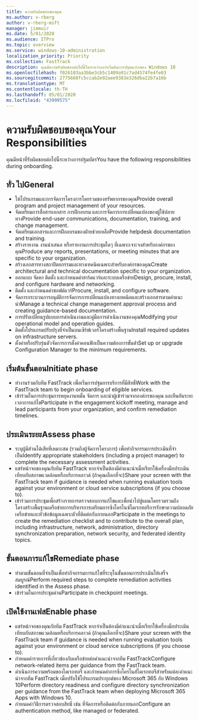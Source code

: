 ```yaml
---
title: ความรับผิดชอบของคุณ
ms.author: v-rberg
author: v-rberg-msft
manager: jimmuir
ms.date: 5/01/2020
ms.audience: ITPro
ms.topic: overview
ms.service: windows-10-administration
localization_priority: Priority
ms.collection: FastTrack
description: คุณมีความรับผิดชอบต่อไปนี้ในระหว่างการเริ่มต้นการปฐมนารถของ Windows 10
ms.openlocfilehash: f026103aa3bbe3cb5c1409a91c7ad4574fe4fe03
ms.sourcegitcommit: 2775660fc5ccab2e92aee9383e326dba22b7a16b
ms.translationtype: MT
ms.contentlocale: th-TH
ms.lasthandoff: 05/01/2020
ms.locfileid: "43999575"
---
```

# <a name="your-responsibilities"></a><span data-ttu-id="c7411-103">ความรับผิดชอบของคุณ</span><span class="sxs-lookup"><span data-stu-id="c7411-103">Your Responsibilities</span></span>

<span data-ttu-id="c7411-104">คุณมีหน้าที่รับผิดชอบต่อไปนี้ระหว่างการปฐมบัตร</span><span class="sxs-lookup"><span data-stu-id="c7411-104">You have the following responsibilities during onboarding.</span></span>

## <a name="general"></a><span data-ttu-id="c7411-105">ทั่ว ไป</span><span class="sxs-lookup"><span data-stu-id="c7411-105">General</span></span>

- <span data-ttu-id="c7411-106">ให้โปรแกรมและการจัดการโครงการโดยรวมของทรัพยากรของคุณ</span><span class="sxs-lookup"><span data-stu-id="c7411-106">Provide overall program and project management of your resources.</span></span>
- <span data-ttu-id="c7411-107">จัดเตรียมการสื่อสารเอกสาร การฝึกอบรม และการจัดการการเปลี่ยนแปลงของผู้ใช้ปลายทาง</span><span class="sxs-lookup"><span data-stu-id="c7411-107">Provide end-user communications, documentation, training, and change management.</span></span>
- <span data-ttu-id="c7411-108">จัดเตรียมเอกสารและการฝึกอบรมของฝ่ายช่วยเหลือ</span><span class="sxs-lookup"><span data-stu-id="c7411-108">Provide helpdesk documentation and training.</span></span>
- <span data-ttu-id="c7411-109">สร้างรายงาน งานนําเสนอ หรือรายงานการประชุมใดๆ ที่เฉพาะเจาะจงสําหรับองค์กรของคุณ</span><span class="sxs-lookup"><span data-stu-id="c7411-109">Produce any reports, presentations, or meeting minutes that are specific to your organization.</span></span>
- <span data-ttu-id="c7411-110">สร้างเอกสารทางสถาปัตยกรรมและทางเทคนิคเฉพาะสําหรับองค์กรของคุณ</span><span class="sxs-lookup"><span data-stu-id="c7411-110">Create architectural and technical documentation specific to your organization.</span></span>
- <span data-ttu-id="c7411-111">ออกแบบ จัดหา ติดตั้ง และกําหนดค่าฮาร์ดแวร์และระบบเครือข่าย</span><span class="sxs-lookup"><span data-stu-id="c7411-111">Design, procure, install, and configure hardware and networking.</span></span>
- <span data-ttu-id="c7411-112">ติดตั้ง และกําหนดค่าซอฟต์แวร์</span><span class="sxs-lookup"><span data-stu-id="c7411-112">Procure, install, and configure software.</span></span>
- <span data-ttu-id="c7411-113">จัดการกระบวนการอนุมัติการจัดการการเปลี่ยนแปลงทางเทคนิคและสร้างเอกสารตามคําแนะนํา</span><span class="sxs-lookup"><span data-stu-id="c7411-113">Manage a technical change management approval process and creating guidance-based documentation.</span></span>
- <span data-ttu-id="c7411-114">การปรับเปลี่ยนรูปแบบการดําเนินงานและคู่มือการดําเนินงานของคุณ</span><span class="sxs-lookup"><span data-stu-id="c7411-114">Modifying your operational model and operation guides.</span></span>
- <span data-ttu-id="c7411-115">ติดตั้งโปรแกรมปรับปรุงที่จําเป็นบนเซิร์ฟเวอร์โครงสร้างพื้นฐาน</span><span class="sxs-lookup"><span data-stu-id="c7411-115">Install required updates on infrastructure servers.</span></span>
- <span data-ttu-id="c7411-116">ตั้งค่าหรือปรับรุ่นตัวจัดการการตั้งค่าคอนฟิกเป็นความต้องการขั้นต่ํา</span><span class="sxs-lookup"><span data-stu-id="c7411-116">Set up or upgrade Configuration Manager to the minimum requirements.</span></span>

## <a name="initiate-phase"></a><span data-ttu-id="c7411-117">เริ่มต้นขั้นตอน</span><span class="sxs-lookup"><span data-stu-id="c7411-117">Initiate phase</span></span>

- <span data-ttu-id="c7411-118">ทํางานร่วมกับทีม FastTrack เพื่อเริ่มการปฐมการบริการที่มีสิทธิ์</span><span class="sxs-lookup"><span data-stu-id="c7411-118">Work with the FastTrack team to begin onboarding of eligible services.</span></span>
- <span data-ttu-id="c7411-119">เข้าร่วมในการประชุมการหยุดงานหมั้น จัดการ และนําผู้เข้าร่วมจากองค์กรของคุณ และยืนยันระยะเวลาการแก้ไข</span><span class="sxs-lookup"><span data-stu-id="c7411-119">Participate in the engagement kickoff meeting, manage and lead participants from your organization, and confirm remediation timelines.</span></span>

## <a name="assess-phase"></a><span data-ttu-id="c7411-120">ประเมินระยะ</span><span class="sxs-lookup"><span data-stu-id="c7411-120">Assess phase</span></span>

- <span data-ttu-id="c7411-121">ระบุผู้มีส่วนได้เสียที่เหมาะสม (รวมถึงผู้จัดการโครงการ) เพื่อทํากิจกรรมการประเมินที่จําเป็น</span><span class="sxs-lookup"><span data-stu-id="c7411-121">Identify appropriate stakeholders (including a project manager) to complete the necessary assessment activities.</span></span>
- <span data-ttu-id="c7411-122">แชร์หน้าจอของคุณกับทีม FastTrack หากจําเป็นต้องมีคําแนะนําเมื่อเรียกใช้เครื่องมือประเมินเทียบกับสภาพแวดล้อมหรือบริการคลาวด์ (ถ้าคุณเลือกที่จะ)</span><span class="sxs-lookup"><span data-stu-id="c7411-122">Share your screen with the FastTrack team if guidance is needed when running evaluation tools against your environment or cloud service subscriptions (if you choose to).</span></span>
- <span data-ttu-id="c7411-123">เข้าร่วมการประชุมเพื่อสร้างรายการตรวจสอบการแก้ไขและเพื่อนําไปสู่แผนโดยรวมรวมถึงโครงสร้างพื้นฐานเครือข่ายการบริหารการเตรียมการซิงโครไนซ์ไดเรกทอรีการรักษาความปลอดภัยเครือข่ายและหัวข้อข้อมูลเฉพาะตัวที่ติดต่อกับภายนอก</span><span class="sxs-lookup"><span data-stu-id="c7411-123">Participate in the meetings to create the remediation checklist and to contribute to the overall plan, including infrastructure, network, administration, directory synchronization preparation, network security, and federated identity topics.</span></span>

## <a name="remediate-phase"></a><span data-ttu-id="c7411-124">ขั้นตอนการแก้ไข</span><span class="sxs-lookup"><span data-stu-id="c7411-124">Remediate phase</span></span>

- <span data-ttu-id="c7411-125">ทําตามขั้นตอนที่จําเป็นเพื่อทํากิจกรรมการแก้ไขที่ระบุในขั้นตอนการประเมินให้เสร็จสมบูรณ์</span><span class="sxs-lookup"><span data-stu-id="c7411-125">Perform required steps to complete remediation activities identified in the Assess phase.</span></span>
- <span data-ttu-id="c7411-126">เข้าร่วมในการประชุมด่าน</span><span class="sxs-lookup"><span data-stu-id="c7411-126">Participate in checkpoint meetings.</span></span>

## <a name="enable-phase"></a><span data-ttu-id="c7411-127">เปิดใช้งานเฟส</span><span class="sxs-lookup"><span data-stu-id="c7411-127">Enable phase</span></span>

- <span data-ttu-id="c7411-128">แชร์หน้าจอของคุณกับทีม FastTrack หากจําเป็นต้องมีคําแนะนําเมื่อเรียกใช้เครื่องมือประเมินเทียบกับสภาพแวดล้อมหรือบริการคลาวด์ (ถ้าคุณเลือกที่จะ)</span><span class="sxs-lookup"><span data-stu-id="c7411-128">Share your screen with the FastTrack team if guidance is needed when running evaluation tools against your environment or cloud service subscriptions (if you choose to).</span></span>
- <span data-ttu-id="c7411-129">กําหนดค่ารายการที่เกี่ยวข้องกับเครือข่ายต่อคําแนะนําจากทีม FastTrack</span><span class="sxs-lookup"><span data-stu-id="c7411-129">Configure network-related items per guidance from the FastTrack team.</span></span>
- <span data-ttu-id="c7411-130">ดําเนินการความพร้อมของไดเรกทอรี และกําหนดค่าการซิงโครไนส์ไดเรกทอรีสําหรับแต่ละคําแนะนําจากทีม FastTrack เมื่อปรับใช้โปรแกรมประยุกต์ของ Microsoft 365 กับ Windows 10</span><span class="sxs-lookup"><span data-stu-id="c7411-130">Perform directory readiness and configure directory synchronization per guidance from the FastTrack team when deploying Microsoft 365 Apps with Windows 10.</span></span>
- <span data-ttu-id="c7411-131">กําหนดค่าวิธีการตรวจสอบสิทธิ์ เช่น ที่จัดการหรือติดต่อกับภายนอก</span><span class="sxs-lookup"><span data-stu-id="c7411-131">Configure an authentication method, like managed or federated.</span></span>

